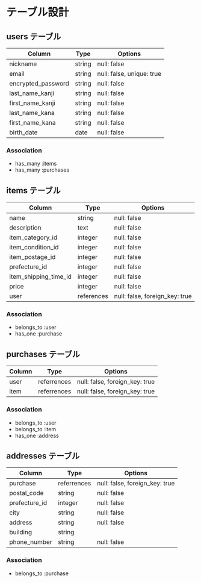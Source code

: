 # テーブル設計

## users テーブル

| Column              | Type   | Options     |
| ------------------- | ------ | ----------- |
| nickname            | string | null: false |
| email               | string | null: false, unique: true |
| encrypted_password  | string | null: false |
| last_name_kanji     | string | null: false |
| first_name_kanji    | string | null: false |
| last_name_kana      | string | null: false |
| first_name_kana     | string | null: false |
| birth_date          | date   | null: false |


### Association

- has_many :items
- has_many :purchases

## items テーブル

| Column                | Type       | Options     |
| --------------------- | ---------- | ----------- |
| name                  | string     | null: false |
| description           | text       | null: false |
| item_category_id      | integer    | null: false |
| item_condition_id     | integer    | null: false |
| item_postage_id       | integer    | null: false |
| prefecture_id         | integer    | null: false |
| item_shipping_time_id | integer    | null: false |
| price                 | integer    | null: false |
| user                  | references | null: false, foreign_key: true |

### Association

- belongs_to :user
- has_one :purchase

## purchases テーブル

| Column | Type        | Options                        |
| ------ | ----------- | ------------------------------ |
| user   | referrences | null: false, foreign_key: true |
| item   | referrences | null: false, foreign_key: true |

### Association

- belongs_to :user
- belongs_to :item
- has_one :address

## addresses テーブル

| Column        | Type        | Options     |
| ------------- | ----------- | ----------- |
| purchase      | referrences | null: false, foreign_key: true |
| postal_code   | string      | null: false |
| prefecture_id | integer     | null: false |
| city          | string      | null: false |
| address       | string      | null: false |
| building      | string      |             |
| phone_number  | string      | null: false |

### Association

- belongs_to :purchase